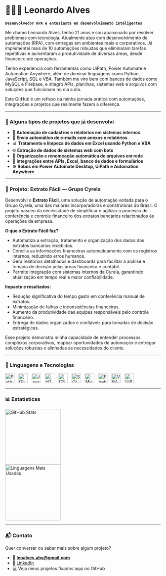 # 👨🏻‍💻 Leonardo Alves

**`Desenvolvedor RPA e entusiasta em desenvolvimento inteligentes`**

Me chamo Leonardo Alves, tenho 21 anos e sou apaixonado por resolver problemas com tecnologia. Atualmente atuo com desenvolvimento de automações (RPA), com entregas em ambientes reais e corporativos. Já implementei mais de 10 automações robustas que eliminaram tarefas repetitivas e aumentaram a produtividade de diversas áreas, desde financeiro até operações.

Tenho experiência com ferramentas como UiPath, Power Automate e Automation Anywhere, além de dominar linguagens como Python, JavaScript, SQL e VBA. Também me viro bem com bancos de dados como MySQL e Firebase, e integro APIs, planilhas, sistemas web e arquivos com soluções que funcionam no dia a dia.

Este GitHub é um reflexo da minha jornada prática com automações, integrações e projetos que realmente fazem a diferença.

---

### 🚀 Alguns tipos de projetos que já desenvolvi

- 🔁 **Automação de cadastros e relatórios em sistemas internos**  
- 📨 **Envio automático de e-mails com anexos e relatórios**  
- 📊 **Tratamento e limpeza de dados em Excel usando Python e VBA**  
- 🌐 **Extração de dados de sistemas web com bots**  
- 📁 **Organização e renomeação automática de arquivos em rede**  
- 🔗 **Integrações entre APIs, Excel, banco de dados e formulários**  
- ⚙️ **Robôs em Power Automate Desktop, UiPath e Automation Anywhere**

---

### 🏢 Projeto: Extrato Fácil — Grupo Cyrela

Desenvolvi o **Extrato Fácil**, uma solução de automação voltada para o Grupo Cyrela, uma das maiores incorporadoras e construtoras do Brasil. O projeto nasceu da necessidade de simplificar e agilizar o processo de conferência e controle financeiro dos extratos bancários relacionados às operações da empresa.

**O que o Extrato Fácil faz?**

- Automatiza a extração, tratamento e organização dos dados dos extratos bancários recebidos.  
- Concilia as informações financeiras automaticamente com os registros internos, reduzindo erros humanos.  
- Gera relatórios detalhados e dashboards para facilitar a análise e tomada de decisão pelas áreas financeira e contábil.  
- Permite integração com sistemas internos da Cyrela, garantindo atualização em tempo real e maior confiabilidade.

**Impacto e resultados:**

- Redução significativa do tempo gasto em conferência manual de extratos.  
- Minimização de falhas e inconsistências financeiras.  
- Aumento da produtividade das equipes responsáveis pelo controle financeiro.  
- Entrega de dados organizados e confiáveis para tomadas de decisão estratégicas.

Esse projeto demonstra minha capacidade de entender processos complexos corporativos, mapear oportunidades de automação e entregar soluções robustas e alinhadas às necessidades do cliente.

---

### 🤖 Linguagens e Tecnologias

<img align="left" alt="Python" title="Python" width="30px" style="padding-right: 10px;" src="https://cdn.jsdelivr.net/gh/devicons/devicon/icons/python/python-original.svg" />
<img align="left" alt="Git" title="Git" width="30px" style="padding-right: 10px;" src="https://cdn.jsdelivr.net/gh/devicons/devicon/icons/git/git-original.svg" />
<img align="left" alt="JavaScript" title="JavaScript" width="30px" style="padding-right: 10px;" src="https://cdn.jsdelivr.net/gh/devicons/devicon/icons/javascript/javascript-original.svg" />
<img align="left" alt="HTML" title="HTML" width="30px" style="padding-right: 10px;" src="https://cdn.jsdelivr.net/gh/devicons/devicon/icons/html5/html5-original.svg" />
<img align="left" alt="CSS" title="CSS" width="30px" style="padding-right: 10px;" src="https://cdn.jsdelivr.net/gh/devicons/devicon/icons/css3/css3-original.svg" />
<img align="left" alt="SQL" title="SQL" width="30px" style="padding-right: 10px;" src="https://img.icons8.com/ios-filled/50/4a90e2/sql.png" />
<img align="left" alt="MySQL" title="MySQL" width="30px" style="padding-right: 10px;" src="https://cdn.jsdelivr.net/gh/devicons/devicon/icons/mysql/mysql-original.svg" />
<img align="left" alt="Firebase" title="Firebase" width="30px" style="padding-right: 10px;" src="https://img.icons8.com/color/48/firebase.png" />
<img align="left" alt="VBA" title="VBA" width="30px" style="padding-right: 10px;" src="https://img.icons8.com/color/48/microsoft-excel-2019--v1.png" />
<img align="left" alt="UiPath" title="UiPath" width="30px" style="padding-right: 10px;" src="https://img.icons8.com/color/48/uipath.png" />

<br/><br/>

---

### 📊 Estatísticas

<img alt="GitHub Stats" height="180" src="https://github-readme-stats.vercel.app/api?username=leonardoalvesdev&show_icons=true&theme=tokyonight&include_all_commits=true&locale=pt-br" />

<br/>

<img alt="Linguagens Mais Usadas" height="180" src="https://github-readme-stats.vercel.app/api/top-langs/?username=leonardoalvesdev&theme=tokyonight&layout=compact&custom_title=Tecnologias&langs_count=8" />

---

### 📬 Contato

Quer conversar ou saber mais sobre algum projeto?

- 📧 **leoalves.abs@gmail.com**  
- 💼 [LinkedIn](https://www.linkedin.com/in/leonardoabs/)  
- 💻 Veja meus projetos fixados aqui no GitHub

